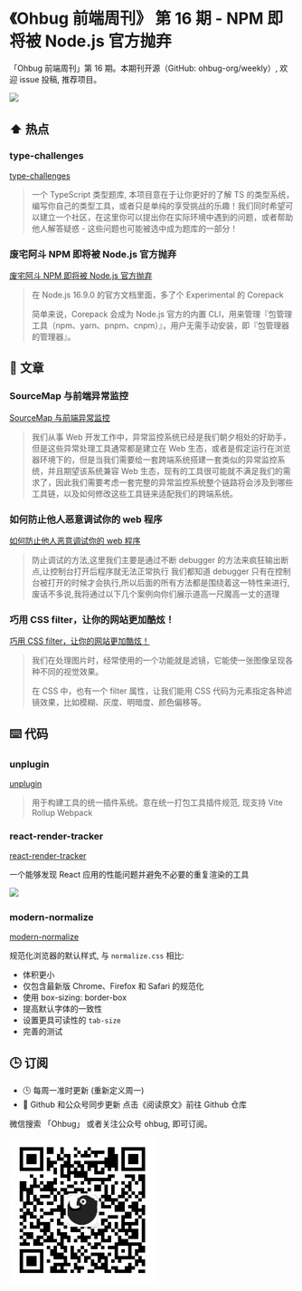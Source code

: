 # 《Ohbug 前端周刊》 第 16 期 - NPM 即将被 Node.js 官方抛弃

「Ohbug 前端周刊」第 16 期。本期刊开源（GitHub: ohbug-org/weekly）, 欢迎 issue 投稿, 推荐项目。

![](https://images.unsplash.com/photo-1597489351344-8fe1eb31e5c6?ixid=MnwxMjA3fDB8MHxwaG90by1wYWdlfHx8fGVufDB8fHx8&ixlib=rb-1.2.1&auto=format&fit=crop&w=2100&q=80)

## ⬆️ 热点

### type-challenges

[type-challenges](https://github.com/type-challenges/type-challenges)

> 一个 TypeScript 类型题库, 本项目意在于让你更好的了解 TS 的类型系统，编写你自己的类型工具，或者只是单纯的享受挑战的乐趣！我们同时希望可以建立一个社区，在这里你可以提出你在实际环境中遇到的问题，或者帮助他人解答疑惑 - 这些问题也可能被选中成为题库的一部分！

### 废宅阿斗 NPM 即将被 Node.js 官方抛弃

[废宅阿斗 NPM 即将被 Node.js 官方抛弃](https://zhuanlan.zhihu.com/p/408122100)

> 在 Node.js 16.9.0 的官方文档里面，多了个 Experimental 的 Corepack
>
> 简单来说，Corepack 会成为 Node.js 官方的内置 CLI，用来管理『包管理工具（npm、yarn、pnpm、cnpm）』，用户无需手动安装，即『包管理器的管理器』。 ​

## 📝 文章

### SourceMap 与前端异常监控

[SourceMap 与前端异常监控](https://mp.weixin.qq.com/s/LwAIg3OBsfgRWgySMeiK2A)

> 我们从事 Web 开发工作中，异常监控系统已经是我们朝夕相处的好助手，但是这些异常处理工具通常都是建立在 Web 生态，或者是假定运行在浏览器环境下的，但是当我们需要给一套跨端系统搭建一套类似的异常监控系统，并且期望该系统兼容 Web 生态，现有的工具很可能就不满足我们的需求了，因此我们需要考虑一套完整的异常监控系统整个链路将会涉及到哪些工具链，以及如何修改这些工具链来适配我们的跨端系统。

### 如何防止他人恶意调试你的 web 程序

[如何防止他人恶意调试你的 web 程序](https://mp.weixin.qq.com/s/X9JonJoOsNl9so1kjy9kmA)

> 防止调试的方法,这里我们主要是通过不断 debugger 的方法来疯狂输出断点,让控制台打开后程序就无法正常执行
> 我们都知道 debugger 只有在控制台被打开的时候才会执行,所以后面的所有方法都是围绕着这一特性来进行,废话不多说,我将通过以下几个案例向你们展示道高一尺魔高一丈的道理

### 巧用 CSS filter，让你的网站更加酷炫！

[巧用 CSS filter，让你的网站更加酷炫！](https://juejin.cn/post/7002829486806794276)

> 我们在处理图片时，经常使用的一个功能就是滤镜，它能使一张图像呈现各种不同的视觉效果。
>
> 在 CSS 中，也有一个 filter 属性，让我们能用 CSS 代码为元素指定各种滤镜效果，比如模糊、灰度、明暗度、颜色偏移等。

## ⌨️ 代码

### unplugin

[unplugin](https://github.com/unjs/unplugin)

> 用于构建工具的统一插件系统。意在统一打包工具插件规范, 现支持 Vite Rollup Webpack

### react-render-tracker

[react-render-tracker](https://github.com/lahmatiy/react-render-tracker)

一个能够发现 React 应用的性能问题并避免不必要的重复渲染的工具

![](https://user-images.githubusercontent.com/270491/132439005-2525b8a6-c9f4-4171-b37a-39b0f3ed666c.png)

### modern-normalize

[modern-normalize](https://github.com/sindresorhus/modern-normalize)

规范化浏览器的默认样式, 与 `normalize.css` 相比:

- 体积更小
- 仅包含最新版 Chrome、Firefox 和 Safari 的规范化
- 使用 box-sizing: border-box
- 提高默认字体的一致性
- 设置更具可读性的 `tab-size`
- 完善的测试

## 🕒 订阅

- 🕒 每周一准时更新 (重新定义周一)
- 👋 Github 和公众号同步更新 点击《阅读原文》前往 Github 仓库

微信搜索 「Ohbug」 或者关注公众号 ohbug, 即可订阅。

![](https://raw.githubusercontent.com/ohbug-org/weekly/main/qrcode.jpg)
